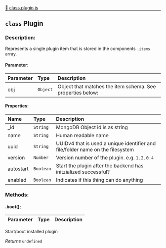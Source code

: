 <div class="mb-0">
    🔗 <a class="source-code" target="_blank"
        href="https://github.com/OpenHausIO/backend/blob/dev&#x2F;components&#x2F;plugins&#x2F;class.plugin.js">class.plugin.js</a>
</div>
<hr style="margin: 0 !important" />

<!-- CLASS -->

<!-- GENERAL -->
## `class` Plugin 
### Description:

Represents a single plugin item that is stored in the components `.items` array.

<!-- GENERAL -->

<!-- PARAMETER -->
#### Parameter:
| Parameter | Type       | Description    |
| :-------- | :--------- |:------------- |
| obj | `Object` |  Object that matches the item schema. See properties below: |
<!-- PARAMETER -->

<!-- PROPERTIES -->
#### Properties:
| Name | Type | Description |
| :---- | :-------- | :----------- |
| _id | `String` | MongoDB Object id is as string |
| name | `String` | Human readable name |
| uuid | `String` | UUIDv4 that is used a unique identifier and file/folder name on the filesystem |
| version | `Number` | Version number of the plugin. e.g. `1.2`, `0.4` |
| autostart | `Boolean` | Start the plugin after the backend has initzialized successful? |
| enabled | `Boolean` | Indicates if this thing can do anything |
<!-- PROPERTIES -->

<!-- EVENTS -->
<!-- EVENTS -->

<!-- EXAMPLES -->
<!-- EXAMPLES -->

<!-- LINKS -->
<!-- LINKS -->

<!-- CLASS -->



<!-- METHODS -->
### Methods:
####  .boot();  

| Parameter | Type       | Description    |
| :-------- | :--------- |:------------- |


Start/boot installed plugin

*Returns*   `undefined`   


<!-- LINKS -->
<!-- LINKS -->

<!-- METHODS -->



<!-- DESCRIPTION -->
<!-- DESCRIPTION -->